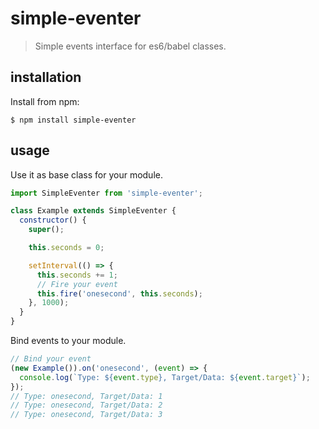 # simple-eventer
> Simple events interface for es6/babel classes.

## installation
Install from npm:
```
$ npm install simple-eventer
```

## usage
Use it as base class for your module.

```js
import SimpleEventer from 'simple-eventer';

class Example extends SimpleEventer {
  constructor() {
    super();

    this.seconds = 0;

    setInterval(() => {
      this.seconds += 1;
      // Fire your event
      this.fire('onesecond', this.seconds);
    }, 1000);
  }
}
```

Bind events to your module.
```js
// Bind your event
(new Example()).on('onesecond', (event) => {
  console.log(`Type: ${event.type}, Target/Data: ${event.target}`);
});
// Type: onesecond, Target/Data: 1
// Type: onesecond, Target/Data: 2
// Type: onesecond, Target/Data: 3
```
